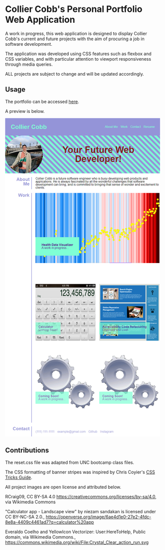 # Collier Cobb's Personal Portfolio Web Application

A work in progress, this web application is designed to display Collier Cobb's current and future projects with the aim of procuring a job in software development.

The application was developed using CSS features such as flexbox and CSS variables, and with particular attention to viewport responsiveness through media queries.

ALL projects are subject to change and will be updated accordingly.

## Usage

The portfolio can be accessed [here](https://colcob98.github.io/collier-cobb-personal-portfolio/).

A preview is below.

![Collier Cobb's Personal Portfolio Screenshot](./assets/images/_C__Users_colli_bootcamp_challenge-2_index.html%20(3).png)

## Contributions

The reset.css file was adapted from UNC bootcamp class files.

The CSS formatting of banner stripes was inspired by Chris Coyier's [CSS Tricks Guide](https://css-tricks.com/stripes-css/).

All project images are open license and attributed below. 

RCraig09, CC BY-SA 4.0 <https://creativecommons.org/licenses/by-sa/4.0>, via Wikimedia Commons 

"Calculator app - Landscape view" by niezam sandakan is licensed under CC BY-NC-SA 2.0., <https://openverse.org/image/6ae4d1e0-27e2-4fdc-8e8a-4409c4461ad7?q=calculator%20app>

Everaldo Coelho and YellowIcon Vectorizer: User:HereToHelp, Public domain, via Wikimedia Commons., <https://commons.wikimedia.org/wiki/File:Crystal_Clear_action_run.svg> 
